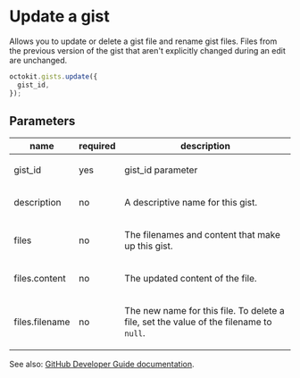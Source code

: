 # Update a gist

Allows you to update or delete a gist file and rename gist files. Files from the previous version of the gist that aren't explicitly changed during an edit are unchanged.

```js
octokit.gists.update({
  gist_id,
});
```

## Parameters

<table>
  <thead>
    <tr>
      <th>name</th>
      <th>required</th>
      <th>description</th>
    </tr>
  </thead>
  <tbody>
    <tr><td>gist_id</td><td>yes</td><td>

gist_id parameter

</td></tr>
<tr><td>description</td><td>no</td><td>

A descriptive name for this gist.

</td></tr>
<tr><td>files</td><td>no</td><td>

The filenames and content that make up this gist.

</td></tr>
<tr><td>files.content</td><td>no</td><td>

The updated content of the file.

</td></tr>
<tr><td>files.filename</td><td>no</td><td>

The new name for this file. To delete a file, set the value of the filename to `null`.

</td></tr>
  </tbody>
</table>

See also: [GitHub Developer Guide documentation](https://developer.github.com/v3/gists/#update-a-gist).
